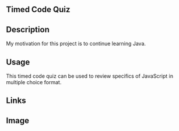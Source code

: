 ## Timed Code Quiz

## Description

My motivation for this project is to continue learning Java.

## Usage

This timed code quiz can be used to review specifics of JavaScript in multiple choice format.

## Links

## Image